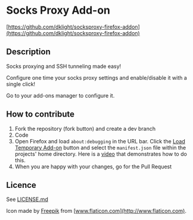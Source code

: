 # Socks Proxy Add-on

[https://github.com/dklight/socksproxy-firefox-addon](https://github.com/dklight/socksproxy-firefox-addon)

## Description

Socks proxying and SSH tunneling made easy!

Configure one time your socks proxy settings and enable/disable it with a single click!

Go to your add-ons manager to configure it.

## How to contribute

1. Fork the repository (fork button) and create a dev branch
2. Code 
3. Open Firefox and load `about:debugging` in the URL bar. Click the
   [Load Temporary Add-on](https://developer.mozilla.org/Add-ons/WebExtensions/Temporary_Installation_in_Firefox)
   button and select the `manifest.json` file within the projects' home directory.
   Here is a [video](https://youtu.be/cer9EUKegG4) that demonstrates how to do this.
4. When you are happy with your changes, go for the Pull Request

## Licence

See [LICENSE.md](./LICENSE.md)

Icon made by [Freepik](http://www.freepik.com) from [www.flaticon.com](http://www.flaticon.com).
